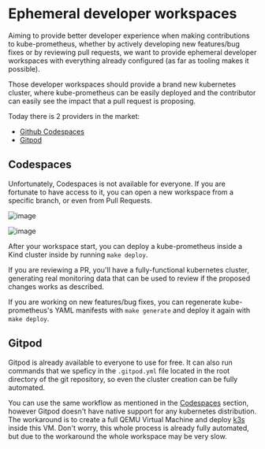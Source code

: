 # Ephemeral developer workspaces

Aiming to provide better developer experience when making contributions to kube-prometheus, whether by actively developing new features/bug fixes or by reviewing pull requests, we want to provide ephemeral developer workspaces with everything already configured (as far as tooling makes it possible).

Those developer workspaces should provide a brand new kubernetes cluster, where kube-prometheus can be easily deployed and the contributor can easily see the impact that a pull request is proposing.

Today there is 2 providers in the market:
* [Github Codespaces](https://github.com/features/codespaces)
* [Gitpod](https://www.gitpod.io/)

## Codespaces

Unfortunately, Codespaces is not available for everyone. If you are fortunate to have access to it, you can open a new workspace from a specific branch, or even from Pull Requests.

![image](https://user-images.githubusercontent.com/24193764/135522435-44b177b4-00d4-4863-b45b-2db47c8c70d0.png)

![image](https://user-images.githubusercontent.com/24193764/135522560-c64968ab-3b4e-4639-893a-c4d0a14421aa.png)

After your workspace start, you can deploy a kube-prometheus inside a Kind cluster inside by running `make deploy`.

If you are reviewing a PR, you'll have a fully-functional kubernetes cluster, generating real monitoring data that can be used to review if the proposed changes works as described.

If you are working on new features/bug fixes, you can regenerate kube-prometheus's YAML manifests with `make generate` and deploy it again with `make deploy`. 

## Gitpod

Gitpod is already available to everyone to use for free. It can also run commands that we speficy in the `.gitpod.yml` file located in the root directory of the git repository, so even the cluster creation can be fully automated.

You can use the same workflow as mentioned in the [Codespaces](#Codespaces) section, however Gitpod doesn't have native support for any kubernetes distribution. The workaround is to create a full QEMU Virtual Machine and deploy [k3s](https://github.com/k3s-io/k3s) inside this VM. Don't worry, this whole process is already fully automated, but due to the workaround the whole workspace may be very slow.
